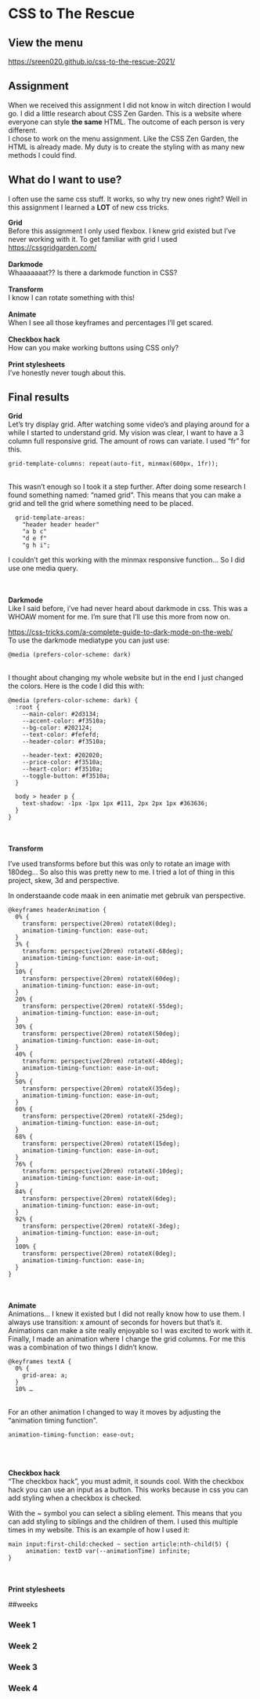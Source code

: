 # CSS to The Rescue

## View the menu
https://sreen020.github.io/css-to-the-rescue-2021/

## Assignment
When we received this assignment I did not know in witch direction I would go. I did a little research about CSS Zen Garden. This is a website where everyone can style **the same** HTML. The outcome of each person is very different. 
<br>
I chose to work on the menu assignment. Like the CSS Zen Garden, the HTML is already made. My duty is to create the styling with as many new methods I could find.
<br>
## What do I want to use?
I often use the same css stuff. It works, so why try new ones right? Well in this assignment I learned a **LOT** of new css tricks.<br>

**Grid**<br>
Before this assignment I only used flexbox. I knew grid existed but I’ve never working with it. To get familiar with grid I used https://cssgridgarden.com/<br>
<br>
**Darkmode**<br>
Whaaaaaaat?? Is there a darkmode function in CSS?<br>
<br>
**Transform**<br>
I know I can rotate something with this!<br>
<br>
**Animate**<br>
When I see all those keyframes and percentages I’ll get scared.<br>
<br>
**Checkbox hack**<br>
How can you make working buttons using CSS only?<br>
<br>
**Print stylesheets**<br>
I’ve honestly never tough about this.<br>


## Final results

**Grid**<br>
Let’s try display grid. After watching some video’s and playing around for a while I started to understand grid. My vision was clear, I want to have a 3 column full responsive grid. The amount of rows can variate. I used “fr” for this.<br>

```
grid-template-columns: repeat(auto-fit, minmax(600px, 1fr));

```
<br>
This wasn’t enough so I took it a step further. After doing some research I found something named: “named grid”. This means that you can make a grid and tell the grid where something need to be placed. <br>

```
  grid-template-areas:
    "header header header"
    "a b c"
    "d e f"
    "g h i";

```

I couldn’t get this working with the minmax responsive function… So I did use one media query. <br>

<br><br>
**Darkmode**<br>
Like I said before, i’ve had never heard about darkmode in css. This was a WHOAW moment for me. I’m sure that I’ll use this more from now on. 

https://css-tricks.com/a-complete-guide-to-dark-mode-on-the-web/
<br>
To use the darkmode mediatype you can just use:
```
@media (prefers-color-scheme: dark)
```
<br>
I thought about changing my whole website but in the end I just changed the colors. Here is the code I did this with:

```
@media (prefers-color-scheme: dark) {
  :root {
    --main-color: #2d3134;
    --accent-color: #f3510a;
    --bg-color: #202124;
    --text-color: #fefefd;
    --header-color: #f3510a;

    --header-text: #202020;
    --price-color: #f3510a;
    --heart-color: #f3510a;
    --toggle-button: #f3510a;
  }

  body > header p {
    text-shadow: -1px -1px 1px #111, 2px 2px 1px #363636;
  }
}
```
<br><br>
**Transform**<br>

I’ve used transforms before but this was only to rotate an image with 180deg… So also this was pretty new to me.  I tried a lot of thing in this project, skew, 3d and perspective.

In onderstaande code maak in een animatie met gebruik van perspective.

```
@keyframes headerAnimation {
  0% {
    transform: perspective(20rem) rotateX(0deg);
    animation-timing-function: ease-out;
  }
  3% {
    transform: perspective(20rem) rotateX(-68deg);
    animation-timing-function: ease-in-out;
  }
  10% {
    transform: perspective(20rem) rotateX(60deg);
    animation-timing-function: ease-in-out;
  }
  20% {
    transform: perspective(20rem) rotateX(-55deg);
    animation-timing-function: ease-in-out;
  }
  30% {
    transform: perspective(20rem) rotateX(50deg);
    animation-timing-function: ease-in-out;
  }
  40% {
    transform: perspective(20rem) rotateX(-40deg);
    animation-timing-function: ease-in-out;
  }
  50% {
    transform: perspective(20rem) rotateX(35deg);
    animation-timing-function: ease-in-out;
  }
  60% {
    transform: perspective(20rem) rotateX(-25deg);
    animation-timing-function: ease-in-out;
  }
  68% {
    transform: perspective(20rem) rotateX(15deg);
    animation-timing-function: ease-in-out;
  }
  76% {
    transform: perspective(20rem) rotateX(-10deg);
    animation-timing-function: ease-in-out;
  }
  84% {
    transform: perspective(20rem) rotateX(6deg);
    animation-timing-function: ease-in-out;
  }
  92% {
    transform: perspective(20rem) rotateX(-3deg);
    animation-timing-function: ease-in-out;
  }
  100% {
    transform: perspective(20rem) rotateX(0deg);
    animation-timing-function: ease-in;
  }
}

```
<br><br>
**Animate**<br>
Animations… I knew it existed but I did not really know how to use them. I always use transition: x amount of seconds for hovers but that’s it.
<br>
Animations can make a site really enjoyable so I was excited to work with it.
<br>
Finally, I made an animation where I change the grid columns. For me this was a combination of two things I didn’t know. 

```
@keyframes textA {
  0% {
    grid-area: a;
  }
  10% … 
```
<br>
For an other animation I changed to way it moves by adjusting the “animation timing function".

```
animation-timing-function: ease-out;
```
<br><br>

**Checkbox hack**<br>
“The checkbox hack”, you must admit, it sounds cool. With the checkbox hack you can use an input as a button. This works because in css you can add styling when a checkbox is checked. 

With the ~ symbol you can select a sibling element. This means that you can add styling to siblings and the children of them. I used this multiple times in my website. This is an example of how I used it:

```
main input:first-child:checked ~ section article:nth-child(5) {
     animation: textD var(--animationTime) infinite;
}
```

<br><br>
**Print stylesheets**<br>


##weeks

### Week 1

### Week 2

### Week 3

### Week 4
